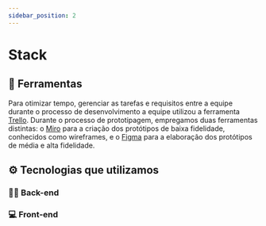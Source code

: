 ```yaml
---
sidebar_position: 2
---
```


# Stack

## 🔩 Ferramentas

Para otimizar tempo, gerenciar as tarefas e requisitos entre a equipe durante o processo de desenvolvimento a equipe utilizou a ferramenta [Trello](https://trello.com/).
Durante o processo de prototipagem, empregamos duas ferramentas distintas: o [Miro](https://miro.com/pt/) para a criação dos protótipos de baixa fidelidade, conhecidos como wireframes, e o [Figma](https://www.figma.com/) para a elaboração dos protótipos de média e alta fidelidade.


## ⚙️ Tecnologias que utilizamos

### 👩‍💻 Back-end


### 💻 Front-end

